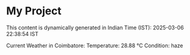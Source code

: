# My Project

This content is dynamically generated in Indian Time (IST): 2025-03-06 22:38:54 IST


Current Weather in Coimbatore:
Temperature: 28.88 °C
Condition: haze
